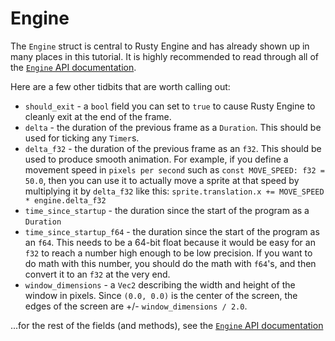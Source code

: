 # Engine

The `Engine` struct is central to Rusty Engine and has already shown up in many places in this tutorial.  It is highly recommended to read through all of the [`Engine` API documentation](https://docs.rs/rusty_engine/latest/rusty_engine/game/struct.Engine.html).

Here are a few other tidbits that are worth calling out:

- `should_exit` - a `bool` field you can set to `true` to cause Rusty Engine to cleanly exit at the end of the frame.
- `delta` - the duration of the previous frame as a `Duration`. This should be used for ticking any `Timer`s.
- `delta_f32` - the duration of the previous frame as an `f32`. This should be used to produce smooth animation. For example, if you define a movement speed in `pixels per second` such as `const MOVE_SPEED: f32 = 50.0`, then you can use it to actually move a sprite at that speed by multiplying it by `delta_f32` like this: `sprite.translation.x += MOVE_SPEED * engine.delta_f32`
- `time_since_startup` - the duration since the start of the program as a `Duration`
- `time_since_startup_f64` - the duration since the start of the program as an `f64`. This needs to be a 64-bit float because it would be easy for an `f32` to reach a number high enough to be low precision. If you want to do math with this number, you should do the math with `f64`'s, and then convert it to an `f32` at the very end.
- `window_dimensions` - a `Vec2` describing the width and height of the window in pixels. Since `(0.0, 0.0)` is the center of the screen, the edges of the screen are +/- `window_dimensions / 2.0`.

...for the rest of the fields (and methods), see the [`Engine` API documentation](https://docs.rs/rusty_engine/latest/rusty_engine/game/struct.Engine.html)
